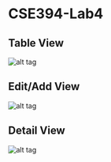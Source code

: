 # CSE394-Lab4

## Table View
![alt tag](http://i62.tinypic.com/231n3a.png)
## Edit/Add View
![alt tag](http://i57.tinypic.com/140g5r5.png)
## Detail View
![alt tag](http://i60.tinypic.com/jpamv6.png)
